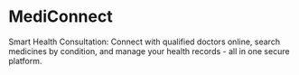 # MediConnect
Smart Health Consultation: Connect with qualified doctors online, search medicines by condition, and manage your health records - all in one secure platform.
